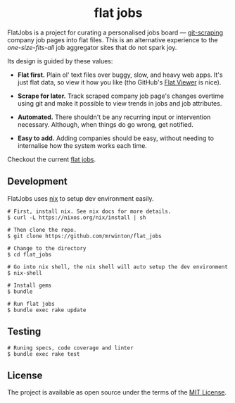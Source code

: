 <div align="center">

# __flat jobs__

</div>

FlatJobs is a project for curating a personalised jobs board — [git-scraping]
company job pages into flat files. This is an alternative experience to the
_one-size-fits-all_ job aggregator sites that do not spark joy.

Its design is guided by these values:

+ **Flat first.** Plain ol' text files over buggy, slow, and heavy web apps.
  It's just flat data, so view it how you like (tho GitHub's [Flat Viewer] is
  nice).
  
+ **Scrape for later.** Track scraped company job page's changes overtime using
  git and make it possible to view trends in jobs and job attributes.
  
+ **Automated.** There shouldn't be any recurring input or intervention
  necessary. Although, when things do go wrong, get notified.
  
+ **Easy to add.** Adding companies should be easy, without needing to
  internalise how the system works each time.
  
Checkout the current [flat jobs].

## Development

FlatJobs uses [nix] to setup dev environment easily. 

```shell
# First, install nix. See nix docs for more details.
$ curl -L https://nixos.org/nix/install | sh

# Then clone the repo.
$ git clone https://github.com/mrwinton/flat_jobs

# Change to the directory
$ cd flat_jobs

# Go into nix shell, the nix shell will auto setup the dev environment
$ nix-shell 

# Install gems
$ bundle

# Run flat jobs
$ bundle exec rake update
```

## Testing

```shell
# Runing specs, code coverage and linter
$ bundle exec rake test
```

## License

The project is available as open source under the terms of the [MIT License](https://opensource.org/licenses/MIT).

[git-scraping]:https://simonwillison.net/2020/Oct/9/git-scraping/
[Flat Viewer]:https://github.com/githubocto/flat-viewer
[flat jobs]:https://flatgithub.com/mrwinton/flat_jobs
[nix]:(https://nixos.org)
